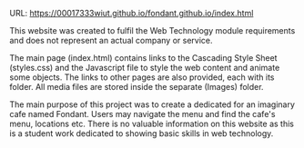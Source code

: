 URL: https://00017333wiut.github.io/fondant.github.io/index.html

This website was created to fulfil the Web Technology module requirements and does not represent an actual company or service. 

The main page (index.html) contains links to the Cascading Style Sheet (styles.css) and the Javascript file to style the web content and animate some objects.
The links to other pages are also provided, each with its folder. All media files are stored inside the separate (Images) folder.

The main purpose of this project was to create a dedicated for an imaginary cafe named Fondant. Users may navigate the menu and find the cafe's menu, locations etc. There is no valuable information on this website as this is a student work dedicated to showing basic skills in web technology.
